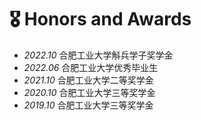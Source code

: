 # 🎖 Honors and Awards
- *2022.10* 合肥工业大学斛兵学子奖学金 
- *2022.06* 合肥工业大学优秀毕业生 
- *2021.10* 合肥工业大学二等奖学金
- *2020.10* 合肥工业大学三等奖学金 
- *2019.10* 合肥工业大学三等奖学金 